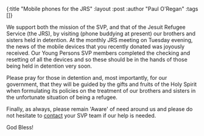 {:title "Mobile phones for the JRS"
 :layout :post
 :author "Paul O'Regan"
 :tags []}

We support both the mission of the SVP, and that of the Jesuit Refugee Service (the JRS), by visiting (phone buddying at present) our brothers and sisters held in detention. At the monthly JRS meeting on Tuesday evening, the news of the mobile devices that you recently donated was joyously received. Our Young Persons SVP members completed the checking and resetting of all the devices and so these should be in the hands of those being held in detention very soon.

Please pray for those in detention and, most importantly, for our government, that they will be guided by the gifts and fruits of the Holy Spirit when formulating its policies on the treatment of our brothers and sisters in the unfortunate situation of being a refugee.

Finally, as always, please remain 'Aware' of need around us and please do not hesitate to [contact](../../pages-output/contact/) your SVP team if our help is needed.

God Bless!
